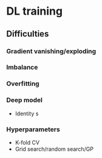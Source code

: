 # DL training

## Difficulties
### Gradient vanishing/exploding
### Imbalance
### Overfitting
### Deep model
- Identity s
### Hyperparameters
- K-fold CV
- Grid search/random search/GP
### 
<!--stackedit_data:
eyJoaXN0b3J5IjpbOTY3ODYwODE4LDE2NzExNjgxNThdfQ==
-->